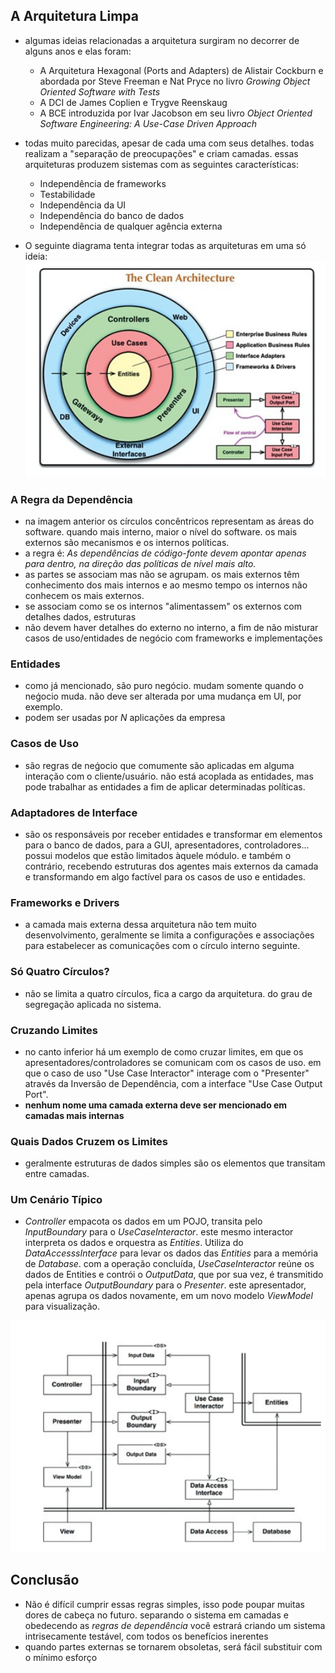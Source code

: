 ## A Arquitetura Limpa
- algumas ideias relacionadas a arquitetura surgiram no decorrer de alguns anos
e elas foram:
  - A Arquitetura Hexagonal (Ports and Adapters) de Alistair Cockburn e abordada
  por Steve Freeman e Nat Pryce no livro *Growing Object Oriented Software with
  Tests*
  - A DCI de James Coplien e Trygve Reenskaug
  - A BCE introduzida por Ivar Jacobson em seu livro *Object Oriented Software
  Engineering: A Use-Case Driven Approach*
- todas muito parecidas, apesar de cada uma com seus detalhes. todas realizam a
"separação de preocupações" e criam camadas. essas arquiteturas produzem
sistemas com as seguintes características:
  - Independência de frameworks
  - Testabilidade
  - Independência da UI
  - Independência do banco de dados
  - Independência de qualquer agência externa

- O seguinte diagrama tenta integrar todas as arquiteturas em uma só ideia:
![Figure 22.1](the_clean_architecture_figure_22_1.png)

### A Regra da Dependência
- na imagem anterior os círculos concêntricos representam as áreas do software.
quando mais interno, maior o nível do software. os mais externos são mecanismos
e os internos políticas.
- a regra é: *As dependências de código-fonte devem apontar apenas para dentro,
na direção das políticas de nível mais alto.*
- as partes se associam mas não se agrupam. os mais externos têm conhecimento
dos mais internos e ao mesmo tempo os internos não conhecem os mais externos.
- se associam como se os internos "alimentassem" os externos com detalhes dados,
estruturas
- não devem haver detalhes do externo no interno, a fim de não misturar casos de
uso/entidades de negócio com frameworks e implementações

### Entidades
- como já mencionado, são puro negócio. mudam somente quando o neǵocio muda. não
deve ser alterada por uma mudança em UI, por exemplo.
- podem ser usadas por *N* aplicações da empresa

### Casos de Uso
- são regras de neǵocio que comumente são aplicadas em alguma interação com o
cliente/usuário. não está acoplada as entidades, mas pode trabalhar as entidades
a fim de aplicar determinadas políticas.

### Adaptadores de Interface
- são os responsáveis por receber entidades e transformar em elementos para o
banco de dados, para a GUI, apresentadores, controladores... possui modelos que
estão limitados àquele módulo. e também o contrário, recebendo estruturas dos
agentes mais externos da camada e transformando em algo factível para os casos
de uso e entidades. 

### Frameworks e Drivers
- a camada mais externa dessa arquitetura não tem muito desenvolvimento,
geralmente se limita a configurações e associações para estabelecer as
comunicações com o círculo interno seguinte.

### Só Quatro Círculos?
- não se limita a quatro círculos, fica a cargo da arquitetura. do grau de
segregação aplicada no sistema.

### Cruzando Limites
- no canto inferior há um exemplo de como cruzar limites, em que os
apresentadores/controladores se comunicam com os casos de uso. em que o caso de
uso "Use Case Interactor" interage com o "Presenter" através da Inversão de
Dependência, com a interface "Use Case Output Port".
- **nenhum nome uma camada externa deve ser mencionado em camadas mais
internas**

### Quais Dados Cruzem os Limites
- geralmente estruturas de dados simples são os elementos que transitam entre
camadas.

### Um Cenário Típico
- *Controller* empacota os dados em um POJO, transita pelo *InputBoundary* para
o *UseCaseInteractor*. este mesmo interactor interpreta os dados e orquestra as
*Entities*. Utiliza do *DataAccesssInterface* para levar os dados das *Entities*
para a memória de *Database*. com a operação concluída, *UseCaseInteractor*
reúne os dados de Entities e contrói o *OutputData*, que por sua vez, é
transmitido pela interface *OutputBoundary* para o *Presenter*. este
apresentador, apenas agrupa os dados novamente, em um novo modelo *ViewModel*
para visualização.

![Figure 22.2](the_clean_architecture_figure_22_2.png)

## Conclusão
- Não é difícil cumprir essas regras simples, isso pode poupar muitas dores de
cabeça no futuro. separando o sistema em camadas e obedecendo as *regras de
dependência* você estrará criando um sistema intrisecamente testável, com todos
os benefícios inerentes
- quando partes externas se tornarem obsoletas, será fácil substituir com o
mínimo esforço

